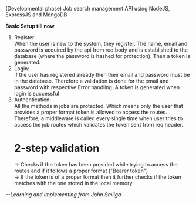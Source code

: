 (Developmental phase)
Job search management API using NodeJS, ExpressJS and MongoDB 
<br>

**Basic Setup till now**
1. Register<br>
   When the user is new to the system, they register. The name, email and password is acquired by the 
   api from req.body and is established to the database (where the password is hashed for protection). Then a token is generated.<br>
2. Login:<br>
   If the user has registered already then their email and password must be in the database. Therefore a validation is done for the email and password with respective Error handling. A token is generated when login is successful<br>
3. Authentication:<br>
   All the methods in jobs are protected. Which means only the user that provides a proper format token is allowed to access the routes. Therefore, a middleware is called every single time when user tries to access the job routes which validates the token sent from req.header.<br>
   # 2-step validation<br>
   -> Checks if the token has been provided while trying to access the routes and if it follows a proper format        ("Bearer token")<br>
   -> If the token is of a proper format then it further checks if the token matches with the one stored in the local memory <br>



*--Learning and implementing from John Smilga--*   